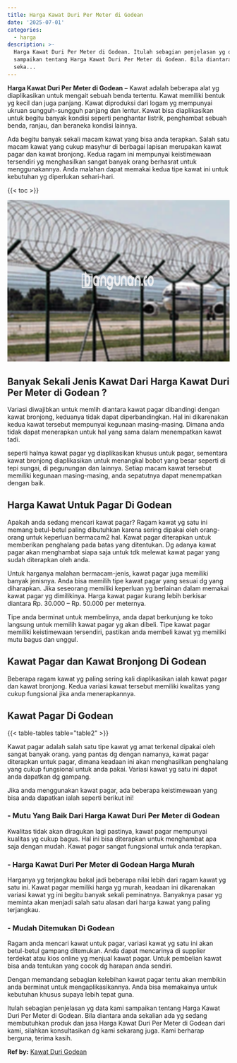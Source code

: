 ```yaml
---
title: Harga Kawat Duri Per Meter di Godean
date: '2025-07-01'
categories:
  - harga
description: >-
  Harga Kawat Duri Per Meter di Godean. Itulah sebagian penjelasan yg data kami
  sampaikan tentang Harga Kawat Duri Per Meter di Godean. Bila diantara anda
  seka...
---
```


**Harga Kawat Duri Per Meter di Godean** – Kawat adalah beberapa alat yg diaplikasikan untuk mengait sebuah benda tertentu. Kawat memiliki bentuk yg kecil dan juga panjang. Kawat diproduksi dari logam yg mempunyai ukruan sungguh-sungguh panjang dan lentur. Kawat bisa diaplikasikan untuk begitu banyak kondisi seperti penghantar listrik, penghambat sebuah benda, ranjau, dan beraneka kondisi lainnya.

Ada begitu banyak sekali macam kawat yang bisa anda terapkan. Salah satu macam kawat yang cukup masyhur di berbagai lapisan merupakan kawat pagar dan kawat bronjong. Kedua ragam ini mempunyai keistimewaan tersendiri yg menghasilkan sangat banyak orang berhasrat untuk menggunakannya. Anda malahan dapat memakai kedua tipe kawat ini untuk kebutuhan yg diperlukan sehari-hari.

{{< toc >}}

![Harga Kawat Duri Per Meter di Godean](/images/jual-kawat-murah35.png)

## Banyak Sekali Jenis Kawat Dari Harga Kawat Duri Per Meter di Godean ?

Variasi diwajibkan untuk memlih diantara kawat pagar dibandingi dengan kawat bronjong, keduanya tidak dapat diperbandingkan. Hal ini dikarenakan kedua kawat tersebut mempunyai kegunaan masing-masing. Dimana anda tidak dapat menerapkan untuk hal yang sama dalam menempatkan kawat tadi.

seperti halnya kawat pagar yg diaplikasikan khusus untuk pagar, sementara kawat bronjong diaplikasikan untuk menangkal bobot yang besar seperti di tepi sungai, di pegunungan dan lainnya. Setiap macam kawat tersebut memiliki kegunaan masing-masing, anda sepatutnya dapat menempatkan dengan baik.

## Harga Kawat Untuk Pagar Di Godean

Apakah anda sedang mencari kawat pagar? Ragam kawat yg satu ini memang betul-betul paling dibutuhkan karena sering dipakai oleh orang-orang untuk keperluan bermacam2 hal. Kawat pagar diterapkan untuk memberikan penghalang pada batas yang ditentukan. Dg adanya kawat pagar akan menghambat siapa saja untuk tdk melewat kawat pagar yang sudah diterapkan oleh anda.

Untuk harganya malahan bermacam-jenis, kawat pagar juga memiliki banyak jenisnya. Anda bisa memilih tipe kawat pagar yang sesuai dg yang diharapkan. Jika seseorang memiliki keperluan yg berlainan dalam memakai kawat pagar yg dimilikinya. Harga kawat pagar kurang lebih berkisar diantara Rp. 30.000 – Rp. 50.000 per meternya.

Tipe anda berminat untuk membelinya, anda dapat berkunjung ke toko langsung untuk memilih kawat pagar yg akan dibeli. Tipe kawat pagar memiliki keistimewaan tersendiri, pastikan anda membeli kawat yg memiliki mutu bagus dan unggul.

## Kawat Pagar dan Kawat Bronjong Di Godean

Beberapa ragam kawat yg paling sering kali diaplikasikan ialah kawat pagar dan kawat bronjong. Kedua variasi kawat tersebut memiliki kwalitas yang cukup fungsional jika anda menerapkannya.

## Kawat Pagar Di Godean

{{< table-tables table="table2" >}}

Kawat pagar adalah salah satu tipe kawat yg amat terkenal dipakai oleh sangat banyak orang. yang pantas dg dengan namanya, kawat pagar diterapkan untuk pagar, dimana keadaan ini akan menghasilkan penghalang yang cukup fungsional untuk anda pakai. Variasi kawat yg satu ini dapat anda dapatkan dg gampang.

Jika anda menggunakan kawat pagar, ada beberapa keistimewaan yang bisa anda dapatkan ialah seperti berikut ini!

### \- Mutu Yang Baik Dari Harga Kawat Duri Per Meter di Godean

Kwalitas tidak akan diragukan lagi pastinya, kawat pagar mempunyai kualitas yg cukup bagus. Hal ini bisa diterapkan untuk menghambat apa saja dengan mudah. Kawat pagar sangat fungsional untuk anda terapkan.

### \- Harga Kawat Duri Per Meter di Godean Harga Murah

Harganya yg terjangkau bakal jadi beberapa nilai lebih dari ragam kawat yg satu ini. Kawat pagar memiliki harga yg murah, keadaan ini dikarenakan variasi kawat yg ini begitu banyak sekali peminatnya. Banyaknya pasar yg meminta akan menjadi salah satu alasan dari harga kawat yang paling terjangkau.

### \- Mudah Ditemukan Di Godean

Ragam anda mencari kawat untuk pagar, variasi kawat yg satu ini akan betul-betul gampang ditemukan. Anda dapat mencarinya di supplier terdekat atau kios online yg menjual kawat pagar. Untuk pembelian kawat bisa anda tentukan yang cocok dg harapan anda sendiri.

Dengan memandang sebagian kelebihan kawat pagar tentu akan membikin anda berminat untuk mengaplikasikannya. Anda bisa memakainya untuk kebutuhan khusus supaya lebih tepat guna.

Itulah sebagian penjelasan yg data kami sampaikan tentang Harga Kawat Duri Per Meter di Godean. Bila diantara anda sekalian ada yg sedang membutuhkan produk dan jasa Harga Kawat Duri Per Meter di Godean dari kami, silahkan konsultasikan dg kami sekarang juga. Kami berharap berguna, terima kasih.

**Ref by:** [Kawat Duri Godean](https://id.wikipedia.org/wiki/Kawat)
